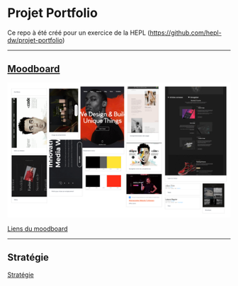 # Projet Portfolio

Ce repo à été créé pour un exercice de la HEPL
(https://github.com/hepl-dw/projet-portfolio)

***

## [Moodboard](https://app.milanote.com/1Ld0eE1zxVkL5x?p=EPVRAK7yDeh)

![Moodboard](./img/moodboard.png)

[Liens du moodboard](./Moodboard.md)

***
## Stratégie

[Stratégie](./strategie.md)